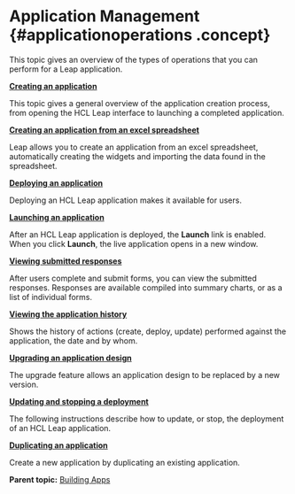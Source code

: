 # Application Management {#applicationoperations .concept}

This topic gives an overview of the types of operations that you can perform for a Leap application.

**[Creating an application](cr_creating_application_overview.md)**  

This topic gives a general overview of the application creation process, from opening the HCL Leap interface to launching a completed application.

**[Creating an application from an excel spreadsheet](cr_creating_application_excel.md)**  

Leap allows you to create an application from an excel spreadsheet, automatically creating the widgets and importing the data found in the spreadsheet.

<!--**[Importing an existing application](cr_importing_application.md)**Import an existing Leap application.-->

**[Deploying an application](cr_deploying_an_application.md)**

Deploying an HCL Leap application makes it available for users. 

**[Launching an application](cr_launching_an_application.md)**  

After an HCL Leap application is deployed, the **Launch** link is enabled. When you click **Launch**, the live application opens in a new window.

**[Viewing submitted responses](cr_viewing_submitted_responses.md)**  

After users complete and submit forms, you can view the submitted responses. Responses are available compiled into summary charts, or as a list of individual forms.

**[Viewing the application history](cr_view_app_history.md)**

Shows the history of actions (create, deploy, update) performed against the application, the date and by whom.

**[Upgrading an application design](upgrade_application_design.md)**  

The upgrade feature allows an application design to be replaced by a new version.

**[Updating and stopping a deployment](cr_updating_and_stopping_deployment.md)**  

The following instructions describe how to update, or stop, the deployment of an HCL Leap application.

**[Duplicating an application](cr_duplicating_application)**

Create a new application by duplicating an existing application.


**Parent topic:** [Building Apps](cr_creating_and_managing_toc.md)